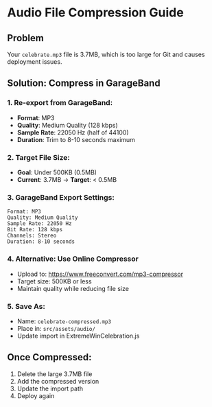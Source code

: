 # Audio File Compression Guide

## Problem
Your `celebrate.mp3` file is 3.7MB, which is too large for Git and causes deployment issues.

## Solution: Compress in GarageBand

### 1. Re-export from GarageBand:
- **Format**: MP3
- **Quality**: Medium Quality (128 kbps) 
- **Sample Rate**: 22050 Hz (half of 44100)
- **Duration**: Trim to 8-10 seconds maximum

### 2. Target File Size:
- **Goal**: Under 500KB (0.5MB)
- **Current**: 3.7MB → **Target**: < 0.5MB

### 3. GarageBand Export Settings:
```
Format: MP3
Quality: Medium Quality
Sample Rate: 22050 Hz
Bit Rate: 128 kbps
Channels: Stereo
Duration: 8-10 seconds
```

### 4. Alternative: Use Online Compressor
- Upload to: https://www.freeconvert.com/mp3-compressor
- Target size: 500KB or less
- Maintain quality while reducing file size

### 5. Save As:
- Name: `celebrate-compressed.mp3`
- Place in: `src/assets/audio/`
- Update import in ExtremeWinCelebration.js

## Once Compressed:
1. Delete the large 3.7MB file
2. Add the compressed version
3. Update the import path
4. Deploy again
